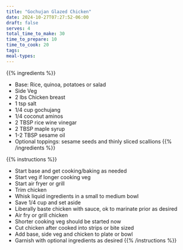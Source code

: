 ```yaml
---
title: "Gochujan Glazed Chicken"
date: 2024-10-27T07:27:52-06:00
draft: false
serves: 4
total_time_to_make: 30
time_to_prepare: 10
time_to_cook: 20
tags:
meal-types:
---
```


{{% ingredients %}}
- Base: Rice, quinoa, potatoes or salad
- Side Veg
- 2 lbs Chicken breast
- 1 tsp salt
- 1/4 cup gochujang
- 1/4 coconut aminos
- 2 TBSP rice wine vinegar
- 2 TBSP maple syrup
- 1-2 TBSP sesame oil
- Optional toppings: sesame seeds and thinly sliced scallions
{{% /ingredients %}}

{{% instructions %}}
- Start base and get cooking/baking as needed
- Start veg if longer cooking veg
- Start air fryer or grill
- Trim chicken
- Whisk liquid ingredients in a small to medium bowl
- Save 1/4 cup and set aside
- Liberally baste chicken with sauce, ok to marinate prior as desired
- Air fry or grill chicken
- Shorter cooking veg should be started now
- Cut chicken after cooked into strips or bite sized
- Add base, side veg and chicken to plate or bowl
- Garnish with optional ingredients as desired
{{% /instructions %}}
